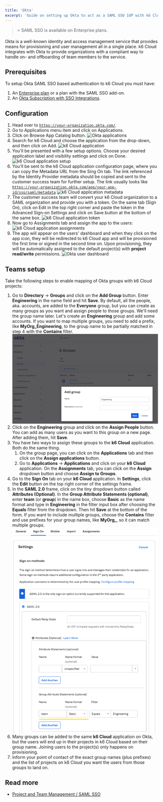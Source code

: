 ```yaml
---
title: 'Okta'
excerpt: 'Guide on setting up Okta to act as a SAML SSO IdP with k6 Cloud'
---
```


> ⭐️ SAML SSO is available on Enterprise plans.

Okta is a well-known identity and access management service that provides means for provisioning and user management all in a single place. k6 Cloud integrates with Okta to provide organizations with a compliant way to handle on- and offboarding of team members to the service.

## Prerequisites

To setup Okta SAML SSO based authentication to k6 Cloud you must have:

1. An [Enterprise plan](https://k6.io/pricing) or a plan with the SAML SSO add-on.
2. An [Okta Subscription with SSO Integrations](https://www.okta.com/pricing/).

## Configuration

1. Head over to [`https://your-organization.okta.com/`](https://your-organization.okta.com/).
2. Go to Applications menu item and click on Applications.
3. Click on Browse App Catalog button.
![Okta applications](images/02-Okta/okta-apps.png)
4. Search for k6 Cloud and choose the application from the drop-down, and then click on Add.
![k6 Cloud application](images/02-Okta/okta-k6-cloud-app.png)
5. You'll be presented with a few setup options. Choose your desired application label and visibility settings and click on Done.
![k6 Cloud application setup](images/02-Okta/okta-k6-cloud-app-setup.png)
6. You'll be sent to the k6 Cloud application configuration page, where you can copy the Metadata URL from the Sing On tab. The link referenced by the Identity Provider metadata should be copied and sent to the customer success team for further setup. The link usually looks like
[`https://your-organization.okta.com/app/your-app-id/sso/saml/metadata`](https://your-organization.okta.com/app/your-app-id/sso/saml/metadata)
![k6 Cloud application metadata](images/02-Okta/okta-k6-cloud-app-metadata-url.png)
7. The customer success team will convert your k6 Cloud organization to a SAML organization and provide you with a token. On the same tab (Sign On), click on Edit in the top right corner and paste the token in the Advanced Sign-on Settings and click on Save button at the bottom of the same box.
![k6 Cloud application token](images/02-Okta/okta-k6-cloud-app-token.png)
8. Now go to Assignments tab and assign the app to the users:
![k6 Cloud application assignments](images/02-Okta/okta-k6-cloud-app-assignments.png)
9. The app will appear on the users' dashboard and when they click on the app icon, they will be redirected to k6 Cloud app and will be provisioned the first time or signed in the second time on. Upon provisioning, they will be automatically assigned to the default project(s) with **project read/write** permissions.
![Okta user dashboard](images/02-Okta/okta-user-dashboard.png)

## Teams setup

Take the following steps to enable mapping of Okta groups with k6 Cloud projects:

1. Go to **Directory** -> **Groups** and click on the **Add Group** button. Enter **Engineering** in the name field and hit **Save**.
By default, all the people, aka. accounts, are added to the **Everyone** group, but you can create as many groups as you want and assign people to those groups. We'll need the group name later. Let's create an **Engineering** group and add some accounts. If you want to map multiple groups, you need to add a prefix, like **MyOrg_Engineering**, to the group name to be partially matched in step 4 with the **Contains** filter.
    ![Okta add group](images/02-Okta/okta-add-group.png)
2. Click on the **Engineering** group and click on the **Assign People** button. You can add as many users as you want to this group on a new page. After adding them, hit **Save**.
3. You have two ways to assign these groups to the **k6 Cloud** application. Both do the same thing.
   1. On the group page, you can click on the **Applications** tab and then click on the **Assign applications** button.
   2. Go to **Applications** -> **Applications** and click on your **k6 Cloud** application. On the **Assignments** tab, you can click on the **Assign** dropdown button and choose **Assign to Groups**.
4. Go to the **Sign On** tab on your **k6 Cloud** application. In **Settings**, click the **Edit** button on the top right corner of the settings frame.
5. In the **SAML 2.0** frame, click on the tiny dropdown button called **Attributes (Optional)**. In the **Group Attribute Statements (optional)**, enter **team** (or **group**) in the name box, choose **Basic** as the name format and type in **Engineering** in the filter input box after choosing the **Equals** filter from the dropdown. Then hit **Save** at the bottom of the form. If you want to include multiple groups, choose the **Contains** filter and use prefixes for your group names, like **MyOrg_**, so it can match multiple groups.
    ![Okta team setup](images/02-Okta/okta-team.png)
6. Many groups can be added to the same **k6 Cloud** application on Okta, but the users will end up in their projects in k6 Cloud based on their group name. Joining users to the project(s) only happens on provisioning.
7. Inform your point of contact of the exact group names (plus prefixes) and the list of projects on k6 Cloud you want the users from those groups to land on.

## Read more

- [Project and Team Management / SAML SSO](/cloud/project-and-team-management/saml-sso/)